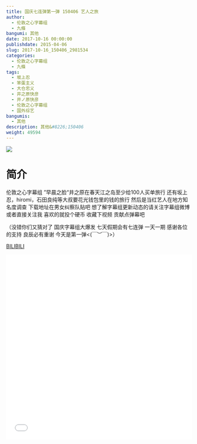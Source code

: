 ```yaml
---
title: 国庆七连弹第一弹 150406 艺人之旅
author: 
  - 伦敦之心字幕组
  - 九條
bangumi: 其他
date: 2017-10-16 00:00:00
publishdate: 2015-04-06
slug: 2017-10-16_150406_2981534
categories: 
  - 伦敦之心字幕组
  - 九條
tags: 
  - 坂上忍
  - 笨蛋主义
  - 大仓忠义
  - 井之原快彦
  - 井ノ原快彦
  - 伦敦之心字幕组
  - 国外综艺
bangumis: 
  - 其他
description: 其他&#8226;150406
weight: 49594
---
```


![](https://i.imgur.com/qyc8cD6.jpg)

# 简介  
伦敦之心字幕组 ”早晨之脸“井之原在春天江之岛至少给100人买单旅行 还有坂上忍，hiromi，石田良纯等大叔要花光钱包里的钱的旅行 然后是当红艺人在地方知名度调查  下载地址在男女纠察队贴吧 想了解字幕组更新动态的请关注字幕组微博或者直接关注我 喜欢的就投个硬币 收藏下视频 贡献点弹幕吧
（没错你们又猜对了 国庆字幕组大爆发 七天假期会有七连弹 一天一期  感谢各位的支持 良辰必有重谢 今天是第一弹&lt;(￣︶￣)&gt;）

  [BILIBILI](https://www.bilibili.com/video/av2981534/)


  <iframe src="//www.bilibili.com/html/html5player.html?cid=4671448&aid=2981534" width="100%" height="500" frameborder="0" allowfullscreen="allowfullscreen"></iframe>
